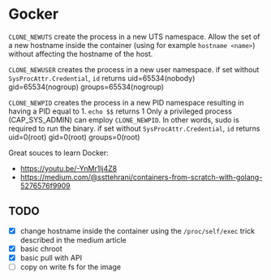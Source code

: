 # Gocker

`CLONE_NEWUTS` create the process in a new UTS namespace.
Allow the set of a new hostname inside the container (using for example `hostname <name>`) without affecting the hostname of the host.

`CLONE_NEWUSER` creates the process in a new user namespace.
if set without `SysProcAttr.Credential`, `id` returns uid=65534(nobody) gid=65534(nogroup) groups=65534(nogroup)

`CLONE_NEWPID` creates the process in a new PID namespace resulting in having a PID equal to 1.
`echo $$` returns 1
Only a privileged process (CAP_SYS_ADMIN) can employ `CLONE_NEWPID`. In other words, sudo is required to run the binary.
if set without `SysProcAttr.Credential`, `id` returns uid=0(root) gid=0(root) groups=0(root)

Great souces to learn Docker:
- https://youtu.be/-YnMr1lj4Z8
- https://medium.com/@ssttehrani/containers-from-scratch-with-golang-5276576f9909

## TODO
- [x] change hostname inside the container using the `/proc/self/exec` trick described in the medium article
- [x] basic chroot
- [x] basic pull with API
- [ ] copy on write fs for the image 